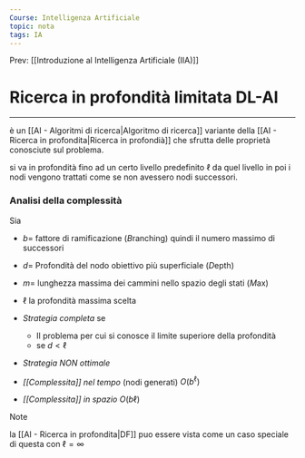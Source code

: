 ```yaml
---
Course: Intelligenza Artificiale
topic: nota
tags: IA
---
```


Prev: [[Introduzione al Intelligenza Artificiale (IIA)]]

# Ricerca in profondità limitata DL-AI
---
è un [[AI - Algoritmi di ricerca|Algoritmo di ricerca]] variante della [[AI - Ricerca in profondita|Ricerca in profondià]]  che sfrutta delle proprietà conosciute sul problema.

si va in profondità fino ad un certo livello predefinito $\ell$ da quel livello in poi i nodi vengono trattati come se non avessero nodi successori.

### Analisi della complessità
Sia 
- $b=$ fattore di ramificazione (*B*ranching) quindi il numero massimo di successori
- $d=$ Profondità del nodo obiettivo più superficiale (*D*epth)
- $m=$ lunghezza massima dei cammini nello spazio degli stati (*M*ax)
- $\ell$ la profondità massima scelta

- _Strategia completa_  se
	- Il problema per cui si conosce il limite superiore della profondità
	- se $d<\ell$ 
- _Strategia NON ottimale_
- _[[Complessita]] nel tempo_ (nodi generati) $O(b^\ell)$ 
- _[[Complessita]] in spazio_ $O(b\ell)$  

>[!note]
>la [[AI - Ricerca in profondita|DF]] puo essere vista come un caso speciale di questa con $\ell = \infty$
